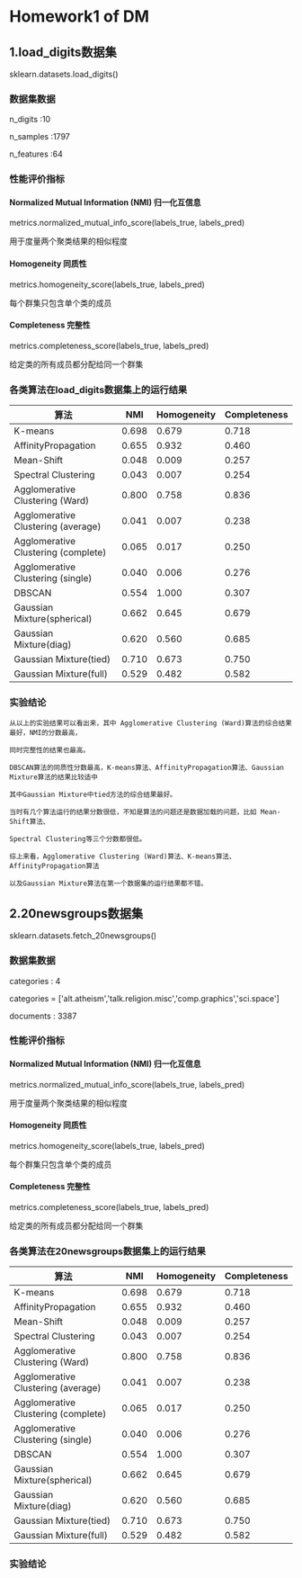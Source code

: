# Homework1 of DM 
## 1.load_digits数据集
  sklearn.datasets.load_digits()

### 数据集数据
  n_digits :10
  
  n_samples :1797
  
  n_features :64
  

### 性能评价指标
#### Normalized Mutual Information (NMI) 归一化互信息
  metrics.normalized_mutual_info_score(labels_true, labels_pred)
  
  用于度量两个聚类结果的相似程度
#### Homogeneity 同质性
  metrics.homogeneity_score(labels_true, labels_pred)
  
  每个群集只包含单个类的成员
####  Completeness 完整性
  metrics.completeness_score(labels_true, labels_pred)
  
  给定类的所有成员都分配给同一个群集
### 各类算法在load_digits数据集上的运行结果
  
  |  算法   |  NMI  |  Homogeneity |  Completeness |
  |  ----   | ----  |   ----       |    -----      |
  | K-means  | 0.698 |  0.679  | 0.718 |
  | AffinityPropagation  | 0.655 |  0.932  |  0.460 |
  | Mean-Shift  | 0.048 |  0.009  |  0.257  |
  | Spectral Clustering  | 0.043 |  0.007  |  0.254  |
  | Agglomerative Clustering (Ward) | 0.800 |    0.758    |  0.836 |
  | Agglomerative Clustering (average)  | 0.041|  0.007 |  0.238  |
  | Agglomerative Clustering (complete)  | 0.065 |  0.017  |   0.250  |
  | Agglomerative Clustering (single)  | 0.040 |  0.006  |   0.276  |
  | DBSCAN  | 0.554 |  1.000  |   0.307  |
  | Gaussian Mixture(spherical)  | 0.662 |  0.645  |   0.679  |
  | Gaussian Mixture(diag)  | 0.620 |  0.560  |   0.685  |
  | Gaussian Mixture(tied)  | 0.710 |  0.673  |   0.750  |
  | Gaussian Mixture(full)  | 0.529 |  0.482  |   0.582  |
  
  
  ### 实验结论
    从以上的实验结果可以看出来，其中 Agglomerative Clustering (Ward)算法的综合结果最好，NMI的分数最高，
    
    同时完整性的结果也最高。
    
    DBSCAN算法的同质性分数最高，K-means算法、AffinityPropagation算法、Gaussian Mixture算法的结果比较适中
    
    其中Gaussian Mixture中tied方法的综合结果最好。
    
    当时有几个算法运行的结果分数很低，不知是算法的问题还是数据加载的问题，比如 Mean-Shift算法、
    
    Spectral Clustering等三个分数都很低。
    
    综上来看，Agglomerative Clustering (Ward)算法、K-means算法、AffinityPropagation算法
    
    以及Gaussian Mixture算法在第一个数据集的运行结果都不错。
    
## 2.20newsgroups数据集
   sklearn.datasets.fetch_20newsgroups()
   
### 数据集数据
   categories : 4
   
   categories = ['alt.atheism','talk.religion.misc','comp.graphics','sci.space']
   
   documents : 3387
### 性能评价指标
#### Normalized Mutual Information (NMI) 归一化互信息
  metrics.normalized_mutual_info_score(labels_true, labels_pred)
  
  用于度量两个聚类结果的相似程度
#### Homogeneity 同质性
  metrics.homogeneity_score(labels_true, labels_pred)
  
  每个群集只包含单个类的成员
####  Completeness 完整性
  metrics.completeness_score(labels_true, labels_pred)
  
  给定类的所有成员都分配给同一个群集
    
### 各类算法在20newsgroups数据集上的运行结果

  |  算法   |  NMI  |  Homogeneity |  Completeness |
  |  ----   | ----  |   ----       |    -----      |
  | K-means  | 0.698 |  0.679  | 0.718 |
  | AffinityPropagation  | 0.655 |  0.932  |  0.460 |
  | Mean-Shift  | 0.048 |  0.009  |  0.257  |
  | Spectral Clustering  | 0.043 |  0.007  |  0.254  |
  | Agglomerative Clustering (Ward) | 0.800 |    0.758    |  0.836 |
  | Agglomerative Clustering (average)  | 0.041|  0.007 |  0.238  |
  | Agglomerative Clustering (complete)  | 0.065 |  0.017  |   0.250  |
  | Agglomerative Clustering (single)  | 0.040 |  0.006  |   0.276  |
  | DBSCAN  | 0.554 |  1.000  |   0.307  |
  | Gaussian Mixture(spherical)  | 0.662 |  0.645  |   0.679  |
  | Gaussian Mixture(diag)  | 0.620 |  0.560  |   0.685  |
  | Gaussian Mixture(tied)  | 0.710 |  0.673  |   0.750  |
  | Gaussian Mixture(full)  | 0.529 |  0.482  |   0.582  |
  
### 实验结论

  
  
